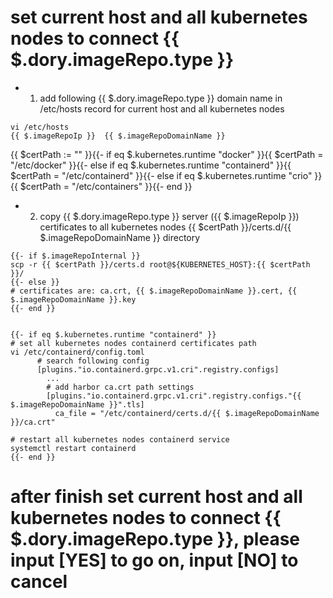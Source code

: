 # set current host and all kubernetes nodes to connect {{ $.dory.imageRepo.type }}

- 1. add following {{ $.dory.imageRepo.type }} domain name in /etc/hosts record for current host and all kubernetes nodes

```shell script
vi /etc/hosts
{{ $.imageRepoIp }}  {{ $.imageRepoDomainName }}
```

{{ $certPath := "" }}{{- if eq $.kubernetes.runtime "docker" }}{{ $certPath = "/etc/docker" }}{{- else if eq $.kubernetes.runtime "containerd" }}{{ $certPath = "/etc/containerd" }}{{- else if eq $.kubernetes.runtime "crio" }}{{ $certPath = "/etc/containers" }}{{- end }}
- 2. copy {{ $.dory.imageRepo.type }} server ({{ $.imageRepoIp }}) certificates to all kubernetes nodes {{ $certPath }}/certs.d/{{ $.imageRepoDomainName }} directory

```shell script
{{- if $.imageRepoInternal }}
scp -r {{ $certPath }}/certs.d root@${KUBERNETES_HOST}:{{ $certPath }}/
{{- else }}
# certificates are: ca.crt, {{ $.imageRepoDomainName }}.cert, {{ $.imageRepoDomainName }}.key
{{- end }}


{{- if eq $.kubernetes.runtime "containerd" }}
# set all kubernetes nodes containerd certificates path
vi /etc/containerd/config.toml
      # search following config
      [plugins."io.containerd.grpc.v1.cri".registry.configs]
        ...
        # add harbor ca.crt path settings
        [plugins."io.containerd.grpc.v1.cri".registry.configs."{{ $.imageRepoDomainName }}".tls]
          ca_file = "/etc/containerd/certs.d/{{ $.imageRepoDomainName }}/ca.crt"

# restart all kubernetes nodes containerd service
systemctl restart containerd
{{- end }}
```

# after finish set current host and all kubernetes nodes to connect {{ $.dory.imageRepo.type }}, please input [YES] to go on, input [NO] to cancel